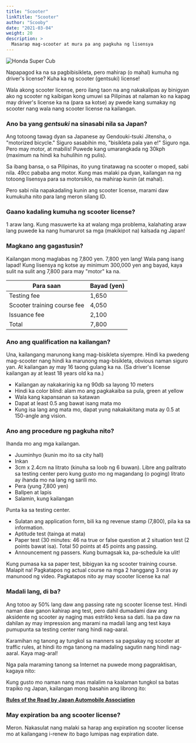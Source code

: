 ```yaml
---
title: "Scooter"
linkTitle: "Scooter"
author: "Scooby"
date: "2021-03-04"
weight: 20
description: >
  Masarap mag-scooter at mura pa ang pagkuha ng lisensya
---
```

![Honda Super Cub](/static/images/honda-super-cub.jpg)

Napapagod ka na sa pagbibisikleta, pero mahirap (o mahal) kumuha ng driver's license? Kuha ka ng scooter (gentsuki) license!

Wala akong scooter license, pero ilang taon na ang nakakalipas ay binigyan ako ng scooter ng kaibigan kong umuwi sa Pilipinas at nalaman ko na kapag may driver's license ka na (para sa kotse) ay pwede kang sumakay ng scooter nang wala nang scooter license na kailangan.

### Ano ba yang *gentsuki* na sinasabi nila sa Japan?

Ang totoong tawag dyan sa Japanese ay Gendouki-tsuki Jitensha, o "motorized bicycle." Siguro sasabihin mo, "bisikleta pala yan e!" Siguro nga. Pero may motor, at mabilis! Puwede kang umarangkada ng 30kph (maximum na hindi ka huhulihin ng pulis).

Sa ibang bansa, o sa Pilipinas, ito yung tinatawag na scooter o moped, sabi nila. 49cc pababa ang motor. Kung mas malaki pa dyan, kailangan na ng totoong lisensya para sa motorsiklo, na mahirap kunin (at mahal).

Pero sabi nila napakadaling kunin ang scooter license, marami daw kumukuha nito para lang meron silang ID.

### Gaano kadaling kumuha ng scooter license?

1 araw lang. Kung masuwerte ka at walang mga problema, kalahating araw lang puwede ka nang humarurot sa mga (makikipot na) kalsada ng Japan!

### Magkano ang gagastusin?

Kailangan mong maglabas ng 7,800 yen. 7,800 yen lang! Wala pang isang lapad! Kung lisensya ng kotse ay minimum 300,000 yen ang bayad, kaya sulit na sulit ang 7,800 para may "motor" ka na.

| Para saan | Bayad (yen) |
| ---- | ---- |
|Testing fee |  1,650 |
|Scooter training course fee | 4,050 |
|Issuance fee |  2,100 |
|Total |  7,800 |    

### Ano ang qualification na kailangan?

Una, kailangang marunong kang mag-bisikleta siyempre. Hindi ka pwedeng mag-scooter nang hindi ka marunong mag-bisikleta, obvious naman siguro yan. At kailangan ay may 16 taong gulang ka na. (Sa driver's license kailangan ay at least 18 years old ka na.)

* Kailangan ay nakakarinig ka ng 90db sa layong 10 meters
* Hindi ka color blind: alam mo ang pagkakaiba sa pula, green at yellow
* Wala kang kapansanan sa katawan
* Dapat at least 0.5 ang bawat isang mata mo
* Kung isa lang ang mata mo, dapat yung nakakakitang mata ay 0.5 at 150-angle ang vision.


### Ano ang procedure ng pagkuha nito?

Ihanda mo ang mga kailangan.

* Juuminhyo (kunin mo ito sa city hall)
* Inkan
* 3cm x 2.4cm na litrato (kinuha sa loob ng 6 buwan). Libre ang palitrato sa testing center pero kung gusto mo ng magandang (o poging) litrato ay ihanda mo na lang ng sarili mo.
* Pera (yung 7,800 yen)
* Ballpen at lapis
* Salamin, kung kailangan

Punta ka sa testing center.

* Sulatan ang application form, bili ka ng revenue stamp (7,800), pila ka sa information.
* Aptitude test (tainga at mata)
* Paper test (30 minutes: 46 na true or false question at 2 situation test (2 points bawat isa). Total 50 points at 45 points ang passing.
* Announcement ng passers. Kung bumagsak ka, pa-schedule ka ulit!

Kung pumasa ka sa paper test, bibigyan ka ng scooter training course. Malapit na! Pagkatapos ng actual course na mga 2 hanggang 3 oras ay manunood ng video. Pagkatapos nito ay may scooter license ka na!

### Madali lang, di ba?

Ang totoo ay 50% lang daw ang passing rate ng scooter license test. Hindi naman daw ganon kahirap ang test, pero dahil dumadami daw ang aksidente ng scooter ay naging mas estrikto kesa sa dati. Isa pa daw na dahilan ay may impression ang marami na madali lang ang test kaya pumupunta sa testing center nang hindi nag-aaral.

Karamihan ng tanong ay tungkol sa manners sa pagsakay ng scooter at traffic rules, at hindi ito mga tanong na madaling sagutin nang hindi nag-aaral. Kaya mag-aral!

Nga pala maraming tanong sa Internet na puwede mong pagpraktisan, kagaya nito: 



Kung gusto mo naman nang mas malalim na kaalaman tungkol sa batas trapiko ng Japan, kailangan mong basahin ang librong ito:

**[Rules of the Road by Japan Automobile Association](https://www.amazon.co.jp/%E8%8B%B1%E8%AA%9E%E7%89%88%E3%80%8C%E4%BA%A4%E9%80%9A%E3%81%AE%E6%95%99%E5%89%87%E3%80%8D-2017%E5%B9%B47%E6%9C%88%E7%89%88-%E4%B8%80%E8%88%AC%E7%A4%BE%E5%9B%A3%E6%B3%95%E4%BA%BA%E6%97%A5%E6%9C%AC%E8%87%AA%E5%8B%95%E8%BB%8A%E9%80%A3%E7%9B%9F-JAF/dp/4990843339/ref=sr_1_1?__mk_ja_JP=%E3%82%AB%E3%82%BF%E3%82%AB%E3%83%8A&dchild=1&keywords=rules+of+the+road+japan&qid=1602307317&sr=8-1)**

### May expiration ba ang scooter license?

Meron. Nakasulat nang malaki sa harap ang expiration ng scooter license mo at kailangang i-renew ito bago lumipas nag expiration date.
